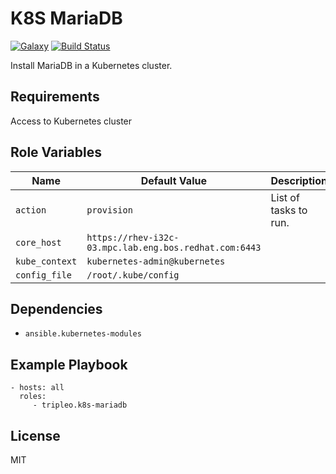 K8S MariaDB
=========
[![Galaxy](https://img.shields.io/badge/galaxy-tripleo.k8s--mariadb-blue.svg?style=flat)](https://galaxy.ansible.com/tripleo/k8s-mariadb)
[![Build Status](https://travis-ci.org/tripleo/ansible-role-k8s-mariadb.svg?branch=master)](https://travis-ci.org/tripleo/ansible-role-k8s-mariadb)

Install MariaDB in a Kubernetes cluster.

Requirements
------------

Access to Kubernetes cluster

Role Variables
--------------

| Name              | Default Value       | Description          |
|-------------------|---------------------|----------------------|
| `action` | `provision` | List of tasks to run. |
| `core_host` | `https://rhev-i32c-03.mpc.lab.eng.bos.redhat.com:6443` |  |
| `kube_context` | `kubernetes-admin@kubernetes` |  |
| `config_file` | `/root/.kube/config` |  |


Dependencies
------------

- `ansible.kubernetes-modules`

Example Playbook
----------------

    - hosts: all
      roles:
         - tripleo.k8s-mariadb

License
-------

MIT
